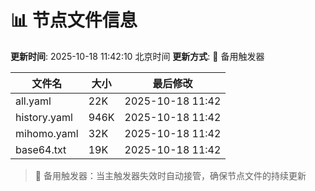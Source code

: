 # 📊 节点文件信息

**更新时间**: 2025-10-18 11:42:10 北京时间
**更新方式**: 🔄 备用触发器

| 文件名 | 大小 | 最后修改 |
|--------|------|----------|
| all.yaml | 22K | 2025-10-18 11:42 |
| history.yaml | 946K | 2025-10-18 11:42 |
| mihomo.yaml | 32K | 2025-10-18 11:42 |
| base64.txt | 19K | 2025-10-18 11:42 |

> 🔄 备用触发器：当主触发器失效时自动接管，确保节点文件的持续更新

